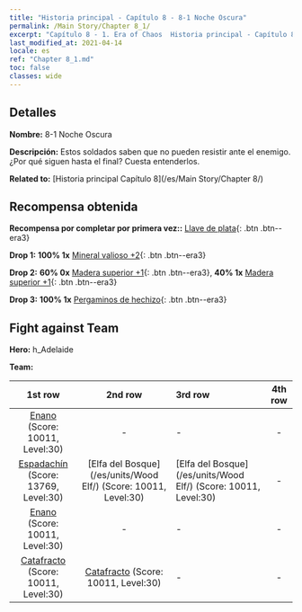 ```yaml
---
title: "Historia principal - Capítulo 8 - 8-1 Noche Oscura"
permalink: /Main Story/Chapter 8_1/
excerpt: "Capítulo 8 - 1. Era of Chaos  Historia principal - Capítulo 8_1. 8-1 Noche Oscura"
last_modified_at: 2021-04-14
locale: es
ref: "Chapter 8_1.md"
toc: false
classes: wide
---
```


## Detalles

 **Nombre:** 8-1 Noche Oscura

 **Descripción:** Estos soldados saben que no pueden resistir ante el enemigo. ¿Por qué siguen hasta el final? Cuesta entenderlos.

 **Related to:** [Historia principal Capítulo 8](/es/Main Story/Chapter 8/)

## Recompensa obtenida

 **Recompensa por completar por primera vez::** [Llave de plata](/es/Items/con_693/){: .btn .btn--era3}

 **Drop 1:** **100% 1x** [Mineral valioso +2](/es/Items/mat_26/){: .btn .btn--era3}

 **Drop 2:** **60% 0x** [Madera superior +1](/es/Items/mat_20/){: .btn .btn--era3}, **40% 1x** [Madera superior +1](/es/Items/mat_20/){: .btn .btn--era3}

 **Drop 3:** **100% 1x** [Pergaminos de hechizo](/es/Items/con_694/){: .btn .btn--era3}


## Fight against Team
 **Hero:** h_Adelaide

 **Team:**


  | 1st row | 2nd row | 3rd row | 4th row |
  |:----:|:----:|:----|:----:|
  | [Enano](/es/units/Dwarf/) (Score: 10011, Level:30)  | - | - | - |
  | [Espadachín](/es/units/Swordsman/) (Score: 13769, Level:30)  | [Elfa del Bosque](/es/units/Wood Elf/) (Score: 10011, Level:30)  | [Elfa del Bosque](/es/units/Wood Elf/) (Score: 10011, Level:30)  | - |
  | [Enano](/es/units/Dwarf/) (Score: 10011, Level:30)  | - | - | - |
  | [Catafracto](/es/units/Cavalier/) (Score: 10011, Level:30)  | [Catafracto](/es/units/Cavalier/) (Score: 10011, Level:30)  | - | - |


